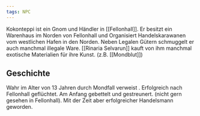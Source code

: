 ```yaml
---
tags: NPC
---
```

Kokonteppi ist ein Gnom und Händler in [[Fellonhall]]. Er besitzt ein Warenhaus im Norden von Fellonhall und Organisiert Handelskarawanen vom westlichen Hafen in den Norden.
Neben Legalen Gütern schmuggelt er auch manchmal illegale Ware. 
[[Rinaria Selvarun]] kauft von ihm manchmal exotische Materialien für ihre Kunst. (z.B. [[Mondblut]])

## Geschichte
Wahr im Alter von 13 Jahren durch Mondfall verweist . 
Erfolgreich nach Fellonhall geflüchtet. 
Am Anfang gebettelt und gestreunert. (nicht gern gesehen in Fellonhall). 
Mit der Zeit aber erfolgreicher Handelsmann geworden.

